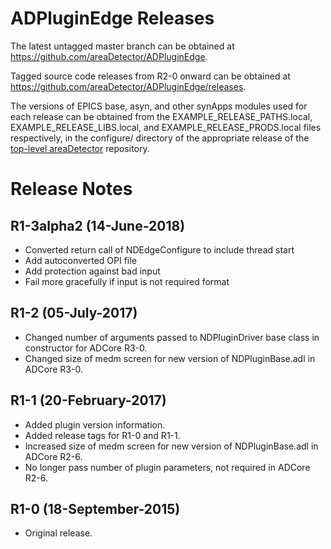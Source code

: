 ADPluginEdge Releases
=====================

The latest untagged master branch can be obtained at
https://github.com/areaDetector/ADPluginEdge.

Tagged source code releases from R2-0 onward can be obtained at 
https://github.com/areaDetector/ADPluginEdge/releases.

The versions of EPICS base, asyn, and other synApps modules used for each release can be obtained from 
the EXAMPLE_RELEASE_PATHS.local, EXAMPLE_RELEASE_LIBS.local, and EXAMPLE_RELEASE_PRODS.local
files respectively, in the configure/ directory of the appropriate release of the 
[top-level areaDetector](https://github.com/areaDetector/areaDetector) repository.


Release Notes
=============
R1-3alpha2 (14-June-2018)
----
* Converted return call of NDEdgeConfigure to include thread start
* Add autoconverted OPI file
* Add protection against bad input
* Fail more gracefully if input is not required format

R1-2 (05-July-2017)
----
* Changed number of arguments passed to NDPluginDriver base class in constructor for ADCore R3-0.
* Changed size of medm screen for new version of NDPluginBase.adl in ADCore R3-0.


R1-1 (20-February-2017)
----
* Added plugin version information.
* Added release tags for R1-0 and R1-1.
* Increased size of medm screen for new version of NDPluginBase.adl in ADCore R2-6.
* No longer pass number of plugin parameters, not required in ADCore R2-6.


R1-0 (18-September-2015)
----
* Original release.
